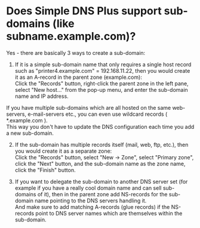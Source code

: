 ﻿---
category: 5
frontpage: false
comments: true
created-utc: 2019-01-01
modified-utc: 2019-01-01
---
# Does Simple DNS Plus support sub-domains (like subname.example.com)?

Yes - there are basically 3 ways to create a sub-domain:

1) If it is a simple sub-domain name that only requires a single host record such as "printer4.example.com" = 192.168.11.22, then you would create it as an A-record in the parent zone (example.com):  
Click the "Records" button, right-click the parent zone in the left pane, select "New host..." from the pop-up menu, and enter the sub-domain name and IP address.

If you have multiple sub-domains which are all hosted on the same web-servers, e-mail-servers etc., you can even use wildcard records ( *.example.com ).  
This way you don't have to update the DNS configuration each time you add a new sub-domain.

2) If the sub-domain has multiple records itself (mail, web, ftp, etc.), then you would create it as a separate zone:  
Click the "Records" button, select "New -&gt; Zone", select "Primary zone", click the "Next" button, and the sub-domain name as the zone name, click the "Finish" button.

3) If you want to delegate the sub-domain to another DNS server set (for example if you have a really cool domain name and can sell sub-domains of it), then in the parent zone add NS-records for the sub-domain name pointing to the DNS servers handling it.  
And make sure to add matching A-records (glue records) if the NS-records point to DNS server names which are themselves within the sub-domain.

